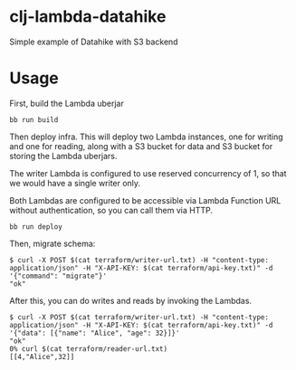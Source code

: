 # clj-lambda-datahike

Simple example of Datahike with S3 backend

# Usage

First, build the Lambda uberjar

```
bb run build
```

Then deploy infra. This will deploy two Lambda instances, one for writing and one for reading, along with a S3 bucket for data and S3 bucket for storing the Lambda uberjars.

The writer Lambda is configured to use reserved concurrency of 1, so that we would have a single writer only.

Both Lambdas are configured to be accessible via Lambda Function URL without authentication, so you can call them via HTTP.

```
bb run deploy
```

Then, migrate schema:

```
$ curl -X POST $(cat terraform/writer-url.txt) -H "content-type: application/json" -H "X-API-KEY: $(cat terraform/api-key.txt)" -d '{"command": "migrate"}'
"ok"
```

After this, you can do writes and reads by invoking the Lambdas.

```
$ curl -X POST $(cat terraform/writer-url.txt) -H "content-type: application/json" -H "X-API-KEY: $(cat terraform/api-key.txt)" -d '{"data": [{"name": "Alice", "age": 32}]}'
"ok"
0% curl $(cat terraform/reader-url.txt)
[[4,"Alice",32]]
```
